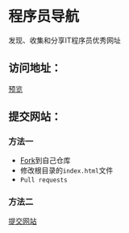 # 程序员导航
发现、收集和分享IT程序员优秀网址<br>
## 访问地址：
<a href="http://nav.iterabc.com/"  target="_blank">预览</a><br>
## 提交网站： 
### 方法一

- [Fork](https://github.com/FE-Franck/nav)到自己仓库
- 修改根目录的`index.html`文件
- `Pull requests`

### 方法二

<a href="http://nav.iterabc.com/?a=message"  target="_blank">提交网站</a><br>


